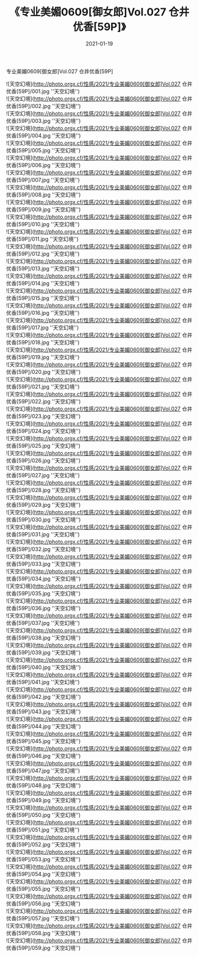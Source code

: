 ﻿---
layout: post
title:  《专业美媚0609[御女郎]Vol.027 仓井优香[59P]》
date:   2021-01-19
image: http://photo.orgx.cf/性感/2021/专业美媚0609[御女郎]Vol.027 仓井优香[59P]/000.jpg
categories: [美女, 性感, 泳衣]
---

专业美媚0609[御女郎]Vol.027 仓井优香[59P]



![天空幻境](http://photo.orgx.cf/性感/2021/专业美媚0609[御女郎]Vol.027 仓井优香[59P]/001.jpg ''天空幻境'') <br>
![天空幻境](http://photo.orgx.cf/性感/2021/专业美媚0609[御女郎]Vol.027 仓井优香[59P]/002.jpg ''天空幻境'') <br>
![天空幻境](http://photo.orgx.cf/性感/2021/专业美媚0609[御女郎]Vol.027 仓井优香[59P]/003.jpg ''天空幻境'') <br>
![天空幻境](http://photo.orgx.cf/性感/2021/专业美媚0609[御女郎]Vol.027 仓井优香[59P]/004.jpg ''天空幻境'') <br>
![天空幻境](http://photo.orgx.cf/性感/2021/专业美媚0609[御女郎]Vol.027 仓井优香[59P]/005.jpg ''天空幻境'') <br>
![天空幻境](http://photo.orgx.cf/性感/2021/专业美媚0609[御女郎]Vol.027 仓井优香[59P]/006.jpg ''天空幻境'') <br>
![天空幻境](http://photo.orgx.cf/性感/2021/专业美媚0609[御女郎]Vol.027 仓井优香[59P]/007.jpg ''天空幻境'') <br>
![天空幻境](http://photo.orgx.cf/性感/2021/专业美媚0609[御女郎]Vol.027 仓井优香[59P]/008.jpg ''天空幻境'') <br>
![天空幻境](http://photo.orgx.cf/性感/2021/专业美媚0609[御女郎]Vol.027 仓井优香[59P]/009.jpg ''天空幻境'') <br>
![天空幻境](http://photo.orgx.cf/性感/2021/专业美媚0609[御女郎]Vol.027 仓井优香[59P]/010.jpg ''天空幻境'') <br>
![天空幻境](http://photo.orgx.cf/性感/2021/专业美媚0609[御女郎]Vol.027 仓井优香[59P]/011.jpg ''天空幻境'') <br>
![天空幻境](http://photo.orgx.cf/性感/2021/专业美媚0609[御女郎]Vol.027 仓井优香[59P]/012.jpg ''天空幻境'') <br>
![天空幻境](http://photo.orgx.cf/性感/2021/专业美媚0609[御女郎]Vol.027 仓井优香[59P]/013.jpg ''天空幻境'') <br>
![天空幻境](http://photo.orgx.cf/性感/2021/专业美媚0609[御女郎]Vol.027 仓井优香[59P]/014.jpg ''天空幻境'') <br>
![天空幻境](http://photo.orgx.cf/性感/2021/专业美媚0609[御女郎]Vol.027 仓井优香[59P]/015.jpg ''天空幻境'') <br>
![天空幻境](http://photo.orgx.cf/性感/2021/专业美媚0609[御女郎]Vol.027 仓井优香[59P]/016.jpg ''天空幻境'') <br>
![天空幻境](http://photo.orgx.cf/性感/2021/专业美媚0609[御女郎]Vol.027 仓井优香[59P]/017.jpg ''天空幻境'') <br>
![天空幻境](http://photo.orgx.cf/性感/2021/专业美媚0609[御女郎]Vol.027 仓井优香[59P]/018.jpg ''天空幻境'') <br>
![天空幻境](http://photo.orgx.cf/性感/2021/专业美媚0609[御女郎]Vol.027 仓井优香[59P]/019.jpg ''天空幻境'') <br>
![天空幻境](http://photo.orgx.cf/性感/2021/专业美媚0609[御女郎]Vol.027 仓井优香[59P]/020.jpg ''天空幻境'') <br>
![天空幻境](http://photo.orgx.cf/性感/2021/专业美媚0609[御女郎]Vol.027 仓井优香[59P]/021.jpg ''天空幻境'') <br>
![天空幻境](http://photo.orgx.cf/性感/2021/专业美媚0609[御女郎]Vol.027 仓井优香[59P]/022.jpg ''天空幻境'') <br>
![天空幻境](http://photo.orgx.cf/性感/2021/专业美媚0609[御女郎]Vol.027 仓井优香[59P]/023.jpg ''天空幻境'') <br>
![天空幻境](http://photo.orgx.cf/性感/2021/专业美媚0609[御女郎]Vol.027 仓井优香[59P]/024.jpg ''天空幻境'') <br>
![天空幻境](http://photo.orgx.cf/性感/2021/专业美媚0609[御女郎]Vol.027 仓井优香[59P]/025.jpg ''天空幻境'') <br>
![天空幻境](http://photo.orgx.cf/性感/2021/专业美媚0609[御女郎]Vol.027 仓井优香[59P]/026.jpg ''天空幻境'') <br>
![天空幻境](http://photo.orgx.cf/性感/2021/专业美媚0609[御女郎]Vol.027 仓井优香[59P]/027.jpg ''天空幻境'') <br>
![天空幻境](http://photo.orgx.cf/性感/2021/专业美媚0609[御女郎]Vol.027 仓井优香[59P]/028.jpg ''天空幻境'') <br>
![天空幻境](http://photo.orgx.cf/性感/2021/专业美媚0609[御女郎]Vol.027 仓井优香[59P]/029.jpg ''天空幻境'') <br>
![天空幻境](http://photo.orgx.cf/性感/2021/专业美媚0609[御女郎]Vol.027 仓井优香[59P]/030.jpg ''天空幻境'') <br>
![天空幻境](http://photo.orgx.cf/性感/2021/专业美媚0609[御女郎]Vol.027 仓井优香[59P]/031.jpg ''天空幻境'') <br>
![天空幻境](http://photo.orgx.cf/性感/2021/专业美媚0609[御女郎]Vol.027 仓井优香[59P]/032.jpg ''天空幻境'') <br>
![天空幻境](http://photo.orgx.cf/性感/2021/专业美媚0609[御女郎]Vol.027 仓井优香[59P]/033.jpg ''天空幻境'') <br>
![天空幻境](http://photo.orgx.cf/性感/2021/专业美媚0609[御女郎]Vol.027 仓井优香[59P]/034.jpg ''天空幻境'') <br>
![天空幻境](http://photo.orgx.cf/性感/2021/专业美媚0609[御女郎]Vol.027 仓井优香[59P]/035.jpg ''天空幻境'') <br>
![天空幻境](http://photo.orgx.cf/性感/2021/专业美媚0609[御女郎]Vol.027 仓井优香[59P]/036.jpg ''天空幻境'') <br>
![天空幻境](http://photo.orgx.cf/性感/2021/专业美媚0609[御女郎]Vol.027 仓井优香[59P]/037.jpg ''天空幻境'') <br>
![天空幻境](http://photo.orgx.cf/性感/2021/专业美媚0609[御女郎]Vol.027 仓井优香[59P]/038.jpg ''天空幻境'') <br>
![天空幻境](http://photo.orgx.cf/性感/2021/专业美媚0609[御女郎]Vol.027 仓井优香[59P]/039.jpg ''天空幻境'') <br>
![天空幻境](http://photo.orgx.cf/性感/2021/专业美媚0609[御女郎]Vol.027 仓井优香[59P]/040.jpg ''天空幻境'') <br>
![天空幻境](http://photo.orgx.cf/性感/2021/专业美媚0609[御女郎]Vol.027 仓井优香[59P]/041.jpg ''天空幻境'') <br>
![天空幻境](http://photo.orgx.cf/性感/2021/专业美媚0609[御女郎]Vol.027 仓井优香[59P]/042.jpg ''天空幻境'') <br>
![天空幻境](http://photo.orgx.cf/性感/2021/专业美媚0609[御女郎]Vol.027 仓井优香[59P]/043.jpg ''天空幻境'') <br>
![天空幻境](http://photo.orgx.cf/性感/2021/专业美媚0609[御女郎]Vol.027 仓井优香[59P]/044.jpg ''天空幻境'') <br>
![天空幻境](http://photo.orgx.cf/性感/2021/专业美媚0609[御女郎]Vol.027 仓井优香[59P]/045.jpg ''天空幻境'') <br>
![天空幻境](http://photo.orgx.cf/性感/2021/专业美媚0609[御女郎]Vol.027 仓井优香[59P]/046.jpg ''天空幻境'') <br>
![天空幻境](http://photo.orgx.cf/性感/2021/专业美媚0609[御女郎]Vol.027 仓井优香[59P]/047.jpg ''天空幻境'') <br>
![天空幻境](http://photo.orgx.cf/性感/2021/专业美媚0609[御女郎]Vol.027 仓井优香[59P]/048.jpg ''天空幻境'') <br>
![天空幻境](http://photo.orgx.cf/性感/2021/专业美媚0609[御女郎]Vol.027 仓井优香[59P]/049.jpg ''天空幻境'') <br>
![天空幻境](http://photo.orgx.cf/性感/2021/专业美媚0609[御女郎]Vol.027 仓井优香[59P]/050.jpg ''天空幻境'') <br>
![天空幻境](http://photo.orgx.cf/性感/2021/专业美媚0609[御女郎]Vol.027 仓井优香[59P]/051.jpg ''天空幻境'') <br>
![天空幻境](http://photo.orgx.cf/性感/2021/专业美媚0609[御女郎]Vol.027 仓井优香[59P]/052.jpg ''天空幻境'') <br>
![天空幻境](http://photo.orgx.cf/性感/2021/专业美媚0609[御女郎]Vol.027 仓井优香[59P]/053.jpg ''天空幻境'') <br>
![天空幻境](http://photo.orgx.cf/性感/2021/专业美媚0609[御女郎]Vol.027 仓井优香[59P]/054.jpg ''天空幻境'') <br>
![天空幻境](http://photo.orgx.cf/性感/2021/专业美媚0609[御女郎]Vol.027 仓井优香[59P]/055.jpg ''天空幻境'') <br>
![天空幻境](http://photo.orgx.cf/性感/2021/专业美媚0609[御女郎]Vol.027 仓井优香[59P]/056.jpg ''天空幻境'') <br>
![天空幻境](http://photo.orgx.cf/性感/2021/专业美媚0609[御女郎]Vol.027 仓井优香[59P]/057.jpg ''天空幻境'') <br>
![天空幻境](http://photo.orgx.cf/性感/2021/专业美媚0609[御女郎]Vol.027 仓井优香[59P]/058.jpg ''天空幻境'') <br>
![天空幻境](http://photo.orgx.cf/性感/2021/专业美媚0609[御女郎]Vol.027 仓井优香[59P]/059.jpg ''天空幻境'') <br>